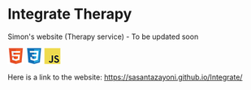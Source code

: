 # Integrate Therapy

Simon's website (Therapy service) - To be updated soon

![HTML](tech/html.png) ![CSS](tech/css.png) ![Javascript](tech/javascript.png)

Here is a link to the website: https://sasantazayoni.github.io/Integrate/

